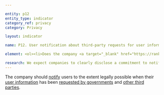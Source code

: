 ```yaml
---

entity: p12
entity_type: indicator
category_ref: privacy
category: Privacy

layout: indicator

name: P12. User notification about third-party requests for user information

element: <ol><li>Does the company <a target="_blank" href="https://rankingdigitalrights.org/2018-indicators/#clearlydisclose">clearly disclose</a> that it notifies users when <a target="_blank" href="https://rankingdigitalrights.org/2018-indicators/#governmentrequest">government entities (including courts or other judicial bodies) request</a> their <a target="_blank" href="https://rankingdigitalrights.org/2018-indicators/#userinformation">user information</a>?</li><li>Does the company <a target="_blank" href="https://rankingdigitalrights.org/2018-indicators/#clearlydisclose">clearly disclose</a> that it notifies users when private parties request their <a target="_blank" href="https://rankingdigitalrights.org/2018-indicators/#userinformation">user information</a>?</li><li>Does the company <a target="_blank" href="https://rankingdigitalrights.org/2018-indicators/#clearlydisclose">clearly disclose</a> situations when it might not <a>notify</a> users, including a description of the types of <a target="_blank" href="https://rankingdigitalrights.org/2018-indicators/#governmentrequest">government requests</a> it is prohibited by law from disclosing to users?</li></ol>

research: We expect companies to clearly disclose a commitment to notifying users when governments and private parties request data about users. We acknowledge that this notice may not be possible in legitimate cases of an ongoing investigation; however, we expect companies to specify what types of government requests they are prohibited by law from disclosing.</p><p><b>Potential sources:</b></p><ul><li>Company transparency report</li><li>Company law enforcement guidelines</li></ul>
---
```


The company should <a target="_blank" href="https://rankingdigitalrights.org/2018-indicators/#notice">notify</a> users to the extent legally possible when their <a target="_blank" href="https://rankingdigitalrights.org/2018-indicators/#userinformation">user information</a> has been <a target="_blank" href="https://rankingdigitalrights.org/2018-indicators/#governmentrequest">requested by governments</a> and <a target="_blank" href="https://rankingdigitalrights.org/2018-indicators/#thirdparty">other third parties</a>.